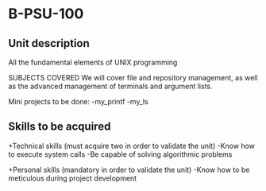# B-PSU-100

## Unit description

All the fundamental elements of UNIX programming

SUBJECTS COVERED
We will cover file and repository management, as well as the advanced management of terminals and argument lists.

Mini projects to be done:
-my_printf
-my_ls

## Skills to be acquired

+Technical skills (must acquire two in order to validate the unit)
-Know how to execute system calls
-Be capable of solving algorithmic problems

+Personal skills (mandatory in order to validate the unit)
-Know how to be meticulous during project development